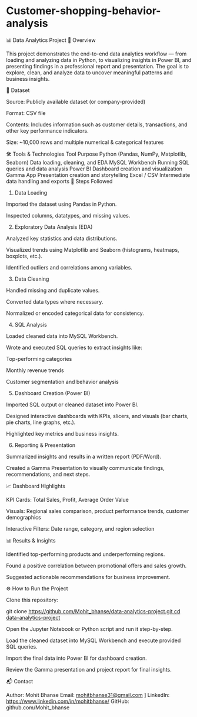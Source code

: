 # Customer-shopping-behavior-analysis
📊 Data Analytics Project
📝 Overview

This project demonstrates the end-to-end data analytics workflow — from loading and analyzing data in Python, to visualizing insights in Power BI, and presenting findings in a professional report and presentation.
The goal is to explore, clean, and analyze data to uncover meaningful patterns and business insights.

📂 Dataset

Source: Publicly available dataset (or company-provided)

Format: CSV file

Contents: Includes information such as customer details, transactions, and other key performance indicators.

Size: ~10,000 rows and multiple numerical & categorical features

🛠️ Tools & Technologies
Tool	Purpose
Python (Pandas, NumPy, Matplotlib, Seaborn)	Data loading, cleaning, and EDA
MySQL Workbench	Running SQL queries and data analysis
Power BI	Dashboard creation and visualization
Gamma App	Presentation creation and storytelling
Excel / CSV	Intermediate data handling and exports
🚀 Steps Followed
1. Data Loading

Imported the dataset using Pandas in Python.

Inspected columns, datatypes, and missing values.

2. Exploratory Data Analysis (EDA)

Analyzed key statistics and data distributions.

Visualized trends using Matplotlib and Seaborn (histograms, heatmaps, boxplots, etc.).

Identified outliers and correlations among variables.

3. Data Cleaning

Handled missing and duplicate values.

Converted data types where necessary.

Normalized or encoded categorical data for consistency.

4. SQL Analysis

Loaded cleaned data into MySQL Workbench.

Wrote and executed SQL queries to extract insights like:

Top-performing categories

Monthly revenue trends

Customer segmentation and behavior analysis

5. Dashboard Creation (Power BI)

Imported SQL output or cleaned dataset into Power BI.

Designed interactive dashboards with KPIs, slicers, and visuals (bar charts, pie charts, line graphs, etc.).

Highlighted key metrics and business insights.

6. Reporting & Presentation

Summarized insights and results in a written report (PDF/Word).

Created a Gamma Presentation to visually communicate findings, recommendations, and next steps.

📈 Dashboard Highlights

KPI Cards: Total Sales, Profit, Average Order Value

Visuals: Regional sales comparison, product performance trends, customer demographics

Interactive Filters: Date range, category, and region selection

📊 Results & Insights

Identified top-performing products and underperforming regions.

Found a positive correlation between promotional offers and sales growth.

Suggested actionable recommendations for business improvement.

⚙️ How to Run the Project

Clone this repository:

git clone [https://github.com/Mohit_bhanse/data-analytics-project.git
cd data-analytics-project](https://github.com/mohitbhanse/Customer-shopping-behavior-analysis)


Open the Jupyter Notebook or Python script and run it step-by-step.

Load the cleaned dataset into MySQL Workbench and execute provided SQL queries.

Import the final data into Power BI for dashboard creation.

Review the Gamma presentation and project report for final insights.

📬 Contact

Author: Mohit Bhanse
Email: mohitbhanse31@gmail.com
]
LinkedIn: https://www.linkedin.com/in/mohitbhanse/
GitHub: github.com/Mohit_bhanse

